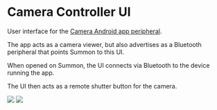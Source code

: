 Camera Controller UI
====================

User interface for the [Camera Android app peripheral](../../../peripherals/examples/android/camera).

The app acts as a camera viewer, but also advertises as a Bluetooth peripheral that points Summon to this UI.

When opened on Summon, the UI connects via Bluetooth to the device running the app.

The UI then acts as a remote shutter button for the camera.

<img src="http://i.giphy.com/xT4uQu6eL2MYdxZ65G.gif"/>
<img src="http://i.giphy.com/3o6EhNMUgoUgnf0fQs.gif"/>